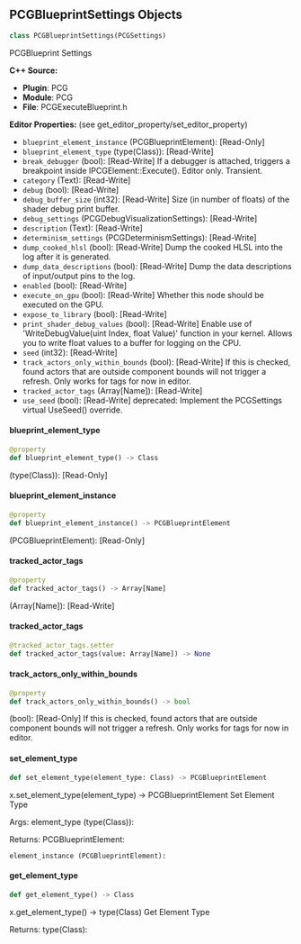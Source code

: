 ## PCGBlueprintSettings Objects

```python
class PCGBlueprintSettings(PCGSettings)
```

PCGBlueprint Settings

**C++ Source:**

- **Plugin**: PCG
- **Module**: PCG
- **File**: PCGExecuteBlueprint.h

**Editor Properties:** (see get_editor_property/set_editor_property)

- ``blueprint_element_instance`` (PCGBlueprintElement):  [Read-Only]
- ``blueprint_element_type`` (type(Class)):  [Read-Write]
- ``break_debugger`` (bool):  [Read-Write] If a debugger is attached, triggers a breakpoint inside IPCGElement::Execute(). Editor only. Transient.
- ``category`` (Text):  [Read-Write]
- ``debug`` (bool):  [Read-Write]
- ``debug_buffer_size`` (int32):  [Read-Write] Size (in number of floats) of the shader debug print buffer.
- ``debug_settings`` (PCGDebugVisualizationSettings):  [Read-Write]
- ``description`` (Text):  [Read-Write]
- ``determinism_settings`` (PCGDeterminismSettings):  [Read-Write]
- ``dump_cooked_hlsl`` (bool):  [Read-Write] Dump the cooked HLSL into the log after it is generated.
- ``dump_data_descriptions`` (bool):  [Read-Write] Dump the data descriptions of input/output pins to the log.
- ``enabled`` (bool):  [Read-Write]
- ``execute_on_gpu`` (bool):  [Read-Write] Whether this node should be executed on the GPU.
- ``expose_to_library`` (bool):  [Read-Write]
- ``print_shader_debug_values`` (bool):  [Read-Write] Enable use of 'WriteDebugValue(uint Index, float Value)' function in your kernel. Allows you to write float values to a buffer for logging on the CPU.
- ``seed`` (int32):  [Read-Write]
- ``track_actors_only_within_bounds`` (bool):  [Read-Write] If this is checked, found actors that are outside component bounds will not trigger a refresh. Only works for tags for now in editor.
- ``tracked_actor_tags`` (Array[Name]):  [Read-Write]
- ``use_seed`` (bool):  [Read-Write]
  deprecated: Implement the PCGSettings virtual UseSeed() override.

<a id="unreal.PCGBlueprintSettings.blueprint_element_type"></a>

#### blueprint_element_type

```python
@property
def blueprint_element_type() -> Class
```

(type(Class)):  [Read-Only]

<a id="unreal.PCGBlueprintSettings.blueprint_element_instance"></a>

#### blueprint_element_instance

```python
@property
def blueprint_element_instance() -> PCGBlueprintElement
```

(PCGBlueprintElement):  [Read-Only]

<a id="unreal.PCGBlueprintSettings.tracked_actor_tags"></a>

#### tracked_actor_tags

```python
@property
def tracked_actor_tags() -> Array[Name]
```

(Array[Name]):  [Read-Write]

<a id="unreal.PCGBlueprintSettings.tracked_actor_tags"></a>

#### tracked_actor_tags

```python
@tracked_actor_tags.setter
def tracked_actor_tags(value: Array[Name]) -> None
```

<a id="unreal.PCGBlueprintSettings.track_actors_only_within_bounds"></a>

#### track_actors_only_within_bounds

```python
@property
def track_actors_only_within_bounds() -> bool
```

(bool):  [Read-Only] If this is checked, found actors that are outside component bounds will not trigger a refresh. Only works for tags for now in editor.

<a id="unreal.PCGBlueprintSettings.set_element_type"></a>

#### set_element_type

```python
def set_element_type(element_type: Class) -> PCGBlueprintElement
```

x.set_element_type(element_type) -> PCGBlueprintElement
Set Element Type

Args:
    element_type (type(Class)): 

Returns:
    PCGBlueprintElement: 

    element_instance (PCGBlueprintElement):

<a id="unreal.PCGBlueprintSettings.get_element_type"></a>

#### get_element_type

```python
def get_element_type() -> Class
```

x.get_element_type() -> type(Class)
Get Element Type

Returns:
    type(Class):

<a id="unreal.PCGFilterByIndexSettings"></a>